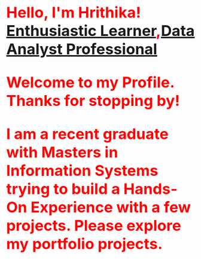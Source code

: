<h1 style=color:red;font-size:40px;">Hello, I'm Hrithika! <br/><a href="https://github.com/Hrithika-Reddy-K">Enthusiastic Learner</a>,<a href="https://www.linkedin.com/in/hrithika-reddy-kondakalla">Data Analyst Professional</a>  
  
<b>Welcome to my Profile. Thanks for stopping by!<b/>

I am a recent graduate with Masters in Information Systems trying to build a Hands-On Experience with a few projects. Please explore my portfolio projects.

<!--<h2>👨‍💻 Data Analytics Projects:</h2> --->





<!--- - 👋 Hi, I’m @Hrithika-Reddy-K 
 - 👀 I’m interested in ... 
- 🌱 I’m currently learning ...
- 💞️ I’m looking to collaborate on ...
- 📫 How to reach me ... --->

<!---
Hrithika-Reddy-K/Hrithika-Reddy-K is a ✨ special ✨ repository because its `README.md` (this file) appears on your GitHub profile.
You can click the Preview link to take a look at your changes.
--->
